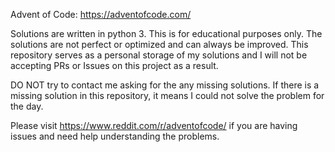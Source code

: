 Advent of Code: https://adventofcode.com/

Solutions are written in python 3. This is for educational purposes only. The solutions are not perfect or optimized and can always be improved. This repository serves as a personal storage of my solutions and I will not be accepting PRs or Issues on this project as a result.

DO NOT try to contact me asking for the any missing solutions. If there is a missing solution in this repository, it means I could not solve the problem for the day.

Please visit https://www.reddit.com/r/adventofcode/ if you are having issues and need help understanding the problems.